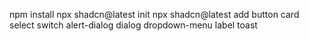 npm install
npx shadcn@latest init
npx shadcn@latest add button card select switch alert-dialog dialog dropdown-menu label toast
